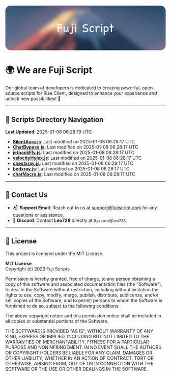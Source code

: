 ![Banner](.github/b.webp)

# 🌍 **We are Fuji Script**

Our global team of developers is dedicated to creating powerful, open-source scripts for Rise Client, designed to enhance your experience and unlock new possibilities! 🌟

---
<!-- SCRIPTS_NAVIGATION_START -->
## 📂 **Scripts Directory Navigation**

**Last Updated**: 2025-01-08 06:28:19 UTC

- **[SilentAura.js](scripts/SilentAura.js)**: Last modified on 2025-01-08 06:28:17 UTC
- **[ChatBypass.js](scripts/ChatBypass.js)**: Last modified on 2025-01-08 06:28:17 UTC
- **[jetpackFly.js](scripts/jetpackFly.js)**: Last modified on 2025-01-08 06:28:17 UTC
- **[velocityHylex.js](scripts/velocityHylex.js)**: Last modified on 2025-01-08 06:28:17 UTC
- **[chestxray.js](scripts/chestxray.js)**: Last modified on 2025-01-08 06:28:17 UTC
- **[bedxray.js](scripts/bedxray.js)**: Last modified on 2025-01-08 06:28:17 UTC
- **[chatMacro.js](scripts/chatMacro.js)**: Last modified on 2025-01-08 06:28:17 UTC

<!-- SCRIPTS_NAVIGATION_END -->

---

## 💬 **Contact Us**  
- 📬 **Support Email**: Reach out to us at [support@fujiscript.com](mailto:support@fujiscript.com) for any questions or assistance.  
- 💬 **Discord**: Contact **Leo728** directly at `Discord@leo728`.

---

## 📜 **License**

This project is licensed under the MIT License.  

**MIT License**  
Copyright (c) 2023 Fuji Scripts  

Permission is hereby granted, free of charge, to any person obtaining a copy of this software and associated documentation files (the "Software"), to deal in the Software without restriction, including without limitation the rights to use, copy, modify, merge, publish, distribute, sublicense, and/or sell copies of the Software, and to permit persons to whom the Software is furnished to do so, subject to the following conditions:  

The above copyright notice and this permission notice shall be included in all copies or substantial portions of the Software.  

THE SOFTWARE IS PROVIDED "AS IS", WITHOUT WARRANTY OF ANY KIND, EXPRESS OR IMPLIED, INCLUDING BUT NOT LIMITED TO THE WARRANTIES OF MERCHANTABILITY, FITNESS FOR A PARTICULAR PURPOSE AND NONINFRINGEMENT. IN NO EVENT SHALL THE AUTHORS OR COPYRIGHT HOLDERS BE LIABLE FOR ANY CLAIM, DAMAGES OR OTHER LIABILITY, WHETHER IN AN ACTION OF CONTRACT, TORT OR OTHERWISE, ARISING FROM, OUT OF OR IN CONNECTION WITH THE SOFTWARE OR THE USE OR OTHER DEALINGS IN THE SOFTWARE.  
